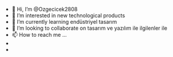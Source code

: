 - 👋 Hi, I’m @Ozgecicek2808
- 👀 I’m interested in new technological products
- 🌱 I’m currently learning endüstriyel tasarım
- 💞️ I’m looking to collaborate on tasarım ve yazılım ile ilgilenler ile
- 📫 How to reach me ...
- 
-

<!---
Ozgecicek2808/Ozgecicek2808 is a ✨ special ✨ repository because its `README.md` (this file) appears on your GitHub profile.
You can click the Preview link to take a look at your changes.
--->
